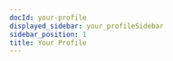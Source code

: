 ```yaml
---
docId: your-profile
displayed_sidebar: your_profileSidebar
sidebar_position: 1
title: Your Profile
---
```

